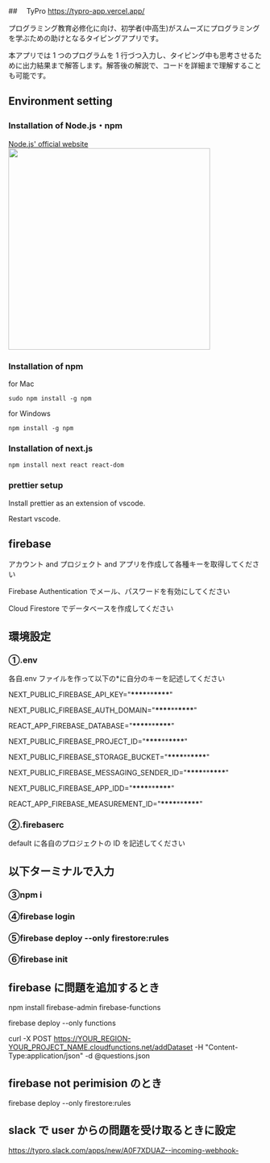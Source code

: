 ##　 TyPro
https://typro-app.vercel.app/

プログラミング教育必修化に向け、初学者(中高生)がスムーズにプログラミングを学ぶための助けとなるタイピングアプリです。

本アプリでは 1 つのプログラムを 1 行づつ入力し、タイピング中も思考させるために出力結果まで解答します。解答後の解説で、コードを詳細まで理解することも可能です。

## Environment setting

### Installation of Node.js・npm

<a href= "https://nodejs.org/ja/">Node.js' official website</a><br>
<img src="image/Nodejsofficial.png" width="400">

<!-- ![Nodejsofficial](https://user-images.githubusercontent.com/58549977/127946461-ee882ee1-5d7a-4033-90e1-89e4df95ce48.png) -->

### Installation of npm

for Mac

```
sudo npm install -g npm
```

for Windows

```
npm install -g npm
```

### Installation of next.js

```
npm install next react react-dom
```

### prettier setup

Install prettier as an extension of vscode.

Restart vscode.

## firebase

アカウント and プロジェクト and アプリを作成して各種キーを取得してください

Firebase Authentication でメール、パスワードを有効にしてください

Cloud Firestore でデータベースを作成してください

## 環境設定

### ①.env

各自.env ファイルを作って以下の\*に自分のキーを記述してください

NEXT_PUBLIC_FIREBASE_API_KEY="**\*\*\*\***\*\***\*\*\*\***"

NEXT_PUBLIC_FIREBASE_AUTH_DOMAIN="**\*\*\*\***\*\***\*\*\*\***"

REACT_APP_FIREBASE_DATABASE="**\*\*\*\***\*\***\*\*\*\***"

NEXT_PUBLIC_FIREBASE_PROJECT_ID="**\*\*\*\***\*\***\*\*\*\***"

NEXT_PUBLIC_FIREBASE_STORAGE_BUCKET="**\*\*\*\***\*\***\*\*\*\***"

NEXT_PUBLIC_FIREBASE_MESSAGING_SENDER_ID="**\*\*\*\***\*\***\*\*\*\***"

NEXT_PUBLIC_FIREBASE_APP_IDD="**\*\*\*\***\*\***\*\*\*\***"

REACT_APP_FIREBASE_MEASUREMENT_ID="**\*\*\*\***\*\***\*\*\*\***"

### ②.firebaserc

default に各自のプロジェクトの ID を記述してください

## 以下ターミナルで入力

### ③npm i

### ④firebase login

### ⑤firebase deploy --only firestore:rules

### ⑥firebase init

## firebase に問題を追加するとき

npm install firebase-admin firebase-functions

firebase deploy --only functions

curl -X POST https://YOUR_REGION-YOUR_PROJECT_NAME.cloudfunctions.net/addDataset -H "Content-Type:application/json" -d @questions.json

## firebase not perimision のとき

firebase deploy --only firestore:rules

## slack で user からの問題を受け取るときに設定

https://typro.slack.com/apps/new/A0F7XDUAZ--incoming-webhook-
